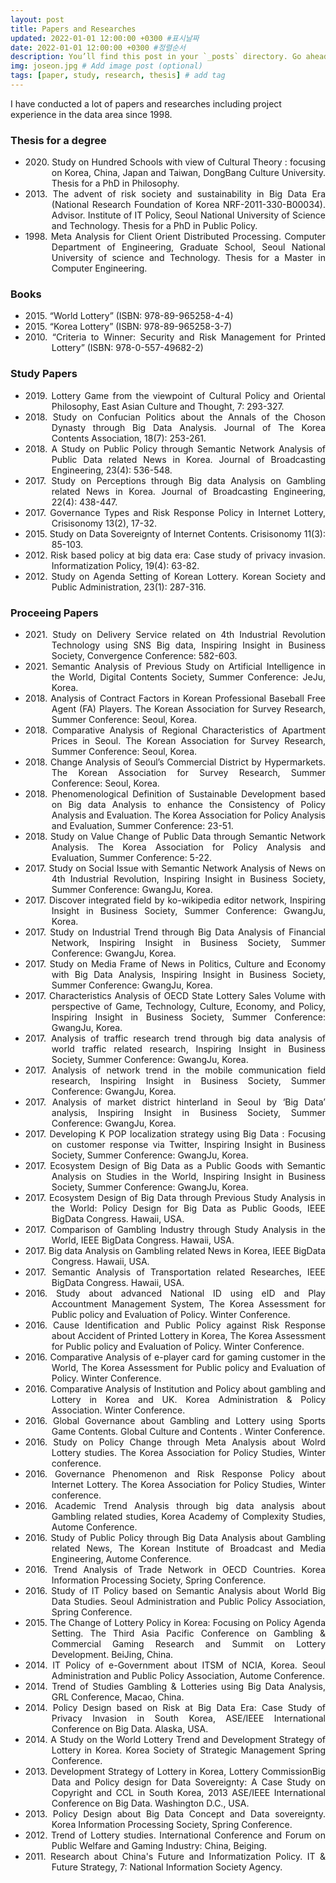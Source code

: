 ```yaml
---
layout: post
title: Papers and Researches
updated: 2022-01-01 12:00:00 +0300 #표시날짜
date: 2022-01-01 12:00:00 +0300 #정렬순서
description: You’ll find this post in your `_posts` directory. Go ahead and edit it and re-build the site to see your changes. # Add post description (optional)
img: joseon.jpg # Add image post (optional)
tags: [paper, study, research, thesis] # add tag
---
```


I have conducted a lot of papers and researches including project experience in the data area since 1998.

### Thesis for a degree
- <div style='text-align: justify; text-indent: -3em; margin-left: 3em;'>2020. Study on Hundred Schools with view of Cultural Theory : focusing on Korea, China, Japan and Taiwan, DongBang Culture University. Thesis for a PhD in Philosophy.</div>
- <div style='text-align: justify; text-indent: -3em; margin-left: 3em;'>2013. The advent of risk society and sustainability in Big Data Era (National Research Foundation of Korea NRF-2011-330-B00034). Advisor. Institute of IT Policy, Seoul National University of Science and Technology. Thesis for a PhD in Public Policy.</div>
- <div style='text-align: justify; text-indent: -3em; margin-left: 3em;'>1998. Meta Analysis for Client Orient Distributed Processing. Computer Department of Engineering, Graduate School, Seoul National University of science and Technology. Thesis for a Master in Computer Engineering.</div>

### Books
- <div style='text-align: justify; text-indent: -3em; margin-left: 3em;'>2015. “World Lottery”  (ISBN: 978-89-965258-4-4)</div>
- <div style='text-align: justify; text-indent: -3em; margin-left: 3em;'>2015. “Korea Lottery” (ISBN:  978-89-965258-3-7)</div>
- <div style='text-align: justify; text-indent: -3em; margin-left: 3em;'>2010. “Criteria to Winner: Security and Risk Management for Printed Lottery” (ISBN: 978-0-557-49682-2)</div>

### Study Papers
- <div style='text-align: justify; text-indent: -3em; margin-left: 3em;'>2019. Lottery Game from the viewpoint of Cultural Policy and Oriental Philosophy, East Asian Culture and Thought, 7: 293-327.</div>
- <div style='text-align: justify; text-indent: -3em; margin-left: 3em;'>2018. Study on Confucian Politics about the Annals of the Choson Dynasty through Big Data Analysis. Journal of The Korea Contents Association, 18(7): 253-261.</div>
- <div style='text-align: justify; text-indent: -3em; margin-left: 3em;'>2018. A Study on Public Policy through Semantic Network Analysis of Public Data related News in Korea. Journal of Broadcasting Engineering, 23(4): 536-548.</div>
- <div style='text-align: justify; text-indent: -3em; margin-left: 3em;'>2017. Study on Perceptions through Big data Analysis on Gambling related News in Korea. Journal of Broadcasting Engineering, 22(4): 438-447.</div>
- <div style='text-align: justify; text-indent: -3em; margin-left: 3em;'>2017. Governance Types and Risk Response Policy in Internet Lottery, Crisisonomy 13(2), 17-32.</div>
- <div style='text-align: justify; text-indent: -3em; margin-left: 3em;'>2015. Study on Data Sovereignty of Internet Contents. Crisisonomy 11(3): 85-103.</div>
- <div style='text-align: justify; text-indent: -3em; margin-left: 3em;'>2012. Risk based policy at big data era: Case study of privacy invasion. Informatization Policy, 19(4): 63-82.</div>
- <div style='text-align: justify; text-indent: -3em; margin-left: 3em;'>2012. Study on Agenda Setting of Korean Lottery. Korean Society and Public Administration, 23(1): 287-316.</div>

### Proceeing Papers
- <div style='text-align: justify; text-indent: -3em; margin-left: 3em;'>2021. Study on Delivery Service related on 4th Industrial Revolution Technology using SNS Big data, Inspiring Insight in Business Society, Convergence Conference: 582-603.</div>
- <div style='text-align: justify; text-indent: -3em; margin-left: 3em;'>2021. Semantic Analysis of Previous Study on Artificial Intelligence in the World, Digital Contents Society, Summer Conference: JeJu, Korea.
- <div style='text-align: justify; text-indent: -3em; margin-left: 3em;'>2018. Analysis of Contract Factors in Korean Professional Baseball Free Agent (FA) Players. The Korean Association for Survey Research, Summer Conference: Seoul, Korea.</div>
- <div style='text-align: justify; text-indent: -3em; margin-left: 3em;'>2018. Comparative Analysis of Regional Characteristics of Apartment Prices in Seoul. The Korean Association for Survey Research, Summer Conference: Seoul, Korea.</div>
- <div style='text-align: justify; text-indent: -3em; margin-left: 3em;'>2018. Change Analysis of Seoul’s Commercial District by Hypermarkets. The Korean Association for Survey Research, Summer Conference: Seoul, Korea.</div>
- <div style='text-align: justify; text-indent: -3em; margin-left: 3em;'>2018. Phenomenological Definition of Sustainable Development based on Big data Analysis to enhance the Consistency of Policy Analysis and Evaluation. The Korea Association for Policy Analysis and Evaluation, Summer Conference: 23-51.</div>
- <div style='text-align: justify; text-indent: -3em; margin-left: 3em;'>2018. Study on Value Change of Public Data through Semantic Network Analysis. The Korea Association for Policy Analysis and Evaluation, Summer Conference: 5-22.</div>
- <div style='text-align: justify; text-indent: -3em; margin-left: 3em;'>2017. Study on Social Issue with Semantic Network Analysis of News on 4th Industrial Revolution, Inspiring Insight in Business Society, Summer Conference: GwangJu, Korea.</div>
- <div style='text-align: justify; text-indent: -3em; margin-left: 3em;'>2017. Discover integrated field by ko-wikipedia editor network, Inspiring Insight in Business Society, Summer Conference: GwangJu, Korea.</div>
- <div style='text-align: justify; text-indent: -3em; margin-left: 3em;'>2017. Study on Industrial Trend through Big Data Analysis of Financial Network, Inspiring Insight in Business Society, Summer Conference: GwangJu, Korea.</div>
- <div style='text-align: justify; text-indent: -3em; margin-left: 3em;'>2017. Study on Media Frame of News in Politics, Culture and Economy with Big Data Analysis, Inspiring Insight in Business Society, Summer Conference: GwangJu, Korea.</div>
- <div style='text-align: justify; text-indent: -3em; margin-left: 3em;'>2017. Characteristics Analysis of OECD State Lottery Sales Volume with perspective of Game, Technology, Culture, Economy, and Policy, Inspiring Insight in Business Society, Summer Conference: GwangJu, Korea.</div>
- <div style='text-align: justify; text-indent: -3em; margin-left: 3em;'>2017. Analysis of traffic research trend through big data analysis of world traffic related research, Inspiring Insight in Business Society, Summer Conference: GwangJu, Korea.</div>
- <div style='text-align: justify; text-indent: -3em; margin-left: 3em;'>2017. Analysis of network trend in the mobile communication field research, Inspiring Insight in Business Society, Summer Conference: GwangJu, Korea.</div>
- <div style='text-align: justify; text-indent: -3em; margin-left: 3em;'>2017. Analysis of market district hinterland in Seoul by ‘Big Data’ analysis, Inspiring Insight in Business Society, Summer Conference: GwangJu, Korea.</div>
- <div style='text-align: justify; text-indent: -3em; margin-left: 3em;'>2017. Developing K POP localization strategy using Big Data : Focusing on customer response via Twitter, Inspiring Insight in Business Society, Summer Conference: GwangJu, Korea.</div>
- <div style='text-align: justify; text-indent: -3em; margin-left: 3em;'>2017. Ecosystem Design of Big Data as a Public Goods with Semantic Analysis on Studies in the World, Inspiring Insight in Business Society, Summer Conference: GwangJu, Korea.</div>
- <div style='text-align: justify; text-indent: -3em; margin-left: 3em;'>2017. Ecosystem Design of Big Data through Previous Study Analysis in the World: Policy Design for Big Data as Public Goods, IEEE BigData Congress. Hawaii, USA.</div>
- <div style='text-align: justify; text-indent: -3em; margin-left: 3em;'>2017. Comparison of Gambling Industry through Study Analysis in the World, IEEE BigData Congress. Hawaii, USA.</div>
- <div style='text-align: justify; text-indent: -3em; margin-left: 3em;'>2017. Big data Analysis on Gambling related News in Korea, IEEE BigData Congress. Hawaii, USA.</div>
- <div style='text-align: justify; text-indent: -3em; margin-left: 3em;'>2017. Semantic Analysis of Transportation related Researches, IEEE BigData Congress. Hawaii, USA.</div>
- <div style='text-align: justify; text-indent: -3em; margin-left: 3em;'>2016. Study about advanced National ID using eID and Play Accountment Management System, The Korea Assessment for Public policy and Evaluation of Policy. Winter Conference.</div>
- <div style='text-align: justify; text-indent: -3em; margin-left: 3em;'>2016. Cause Identification and Public Policy against Risk Response about Accident of Printed Lottery in Korea, The Korea Assessment for Public policy and Evaluation of Policy. Winter Conference.</div>
- <div style='text-align: justify; text-indent: -3em; margin-left: 3em;'>2016. Comparative Analysis of e-player card for gaming customer in the World, The Korea Assessment for Public policy and Evaluation of Policy. Winter Conference.</div>
- <div style='text-align: justify; text-indent: -3em; margin-left: 3em;'>2016. Comparative Analysis of Institution and Policy about gambling and Lottery in Korea and UK. Korea Administration & Policy Association. Winter Conference.</div>
- <div style='text-align: justify; text-indent: -3em; margin-left: 3em;'>2016. Global Governance about Gambling and Lottery using Sports Game Contents. Global Culture and Contents . Winter Conference.</div>
- <div style='text-align: justify; text-indent: -3em; margin-left: 3em;'>2016. Study on Policy Change through Meta Analysis about Wolrd Lottery studies. The Korea Association for Policy Studies, Winter conference.</div>
- <div style='text-align: justify; text-indent: -3em; margin-left: 3em;'>2016. Governance Phenomenon and Risk Response Policy about Internet Lottery. The Korea Association for Policy Studies, Winter conference.</div>
- <div style='text-align: justify; text-indent: -3em; margin-left: 3em;'>2016. Academic Trend Analysis through big data analysis about Gambling related studies, Korea Academy of Complexity Studies, Autome Conference.</div>
- <div style='text-align: justify; text-indent: -3em; margin-left: 3em;'>2016. Study of Public Policy through Big Data Analysis about Gambling related News, The Korean Institute of Broadcast and Media Engineering, Autome Conference.</div>
- <div style='text-align: justify; text-indent: -3em; margin-left: 3em;'>2016. Trend Analysis of Trade Network in OECD Countries. Korea Information Processing Society, Spring Conference.</div>
- <div style='text-align: justify; text-indent: -3em; margin-left: 3em;'>2016. Study of IT Policy based on Semantic Analysis about World Big Data Studies. Seoul Administration and Public Policy Association, Spring Conference.</div>
- <div style='text-align: justify; text-indent: -3em; margin-left: 3em;'>2015. The Change of Lottery Policy in Korea: Focusing on Policy Agenda Setting. The Third Asia Pacific Conference on Gambling & Commercial Gaming Research and Summit on Lottery Development. BeiJing, China.</div>
- <div style='text-align: justify; text-indent: -3em; margin-left: 3em;'>2014. IT Policy of e-Government about ITSM of NCIA, Korea. Seoul Administration and Public Policy Association, Autome Conference.</div>
- <div style='text-align: justify; text-indent: -3em; margin-left: 3em;'>2014. Trend of Studies Gambling & Lotteries using Big Data Analysis, GRL Conference, Macao, China.</div>
- <div style='text-align: justify; text-indent: -3em; margin-left: 3em;'>2014. Policy Design based on Risk at Big Data Era: Case Study of Privacy Invasion in South Korea, ASE/IEEE International Conference on Big Data. Alaska, USA.</div>
- <div style='text-align: justify; text-indent: -3em; margin-left: 3em;'>2014. A Study on the World Lottery Trend and Development Strategy of Lottery in Korea. Korea Society of Strategic Management Spring Conference.</div>
- <div style='text-align: justify; text-indent: -3em; margin-left: 3em;'>2013. Development Strategy of Lottery in Korea, Lottery CommissionBig Data and Policy design for Data Sovereignty: A Case Study on Copyright and CCL in South Korea, 2013 ASE/IEEE International Conference on Big Data. Washington D.C., USA.</div>
- <div style='text-align: justify; text-indent: -3em; margin-left: 3em;'>2013. Policy Design about Big Data Concept and Data sovereignty. Korea Information Processing Society, Spring Conference.</div>
- <div style='text-align: justify; text-indent: -3em; margin-left: 3em;'>2012. Trend of Lottery studies. International Conference and Forum on Public Welfare and Gaming Industry: China, Beiging.</div>
- <div style='text-align: justify; text-indent: -3em; margin-left: 3em;'>2011. Research about China's Future and Informatization Policy. IT & Future Strategy, 7: National Information Society Agency.</div>
